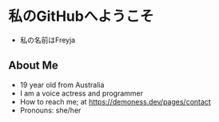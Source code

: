 # 私のGitHubへようこそ
- 私の名前はFreyja
## About Me
- 19 year old from Australia
- I am a voice actress and programmer
- How to reach me; at https://demoness.dev/pages/contact
- Pronouns: she/her
